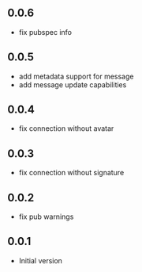 ## 0.0.6

- fix pubspec info

## 0.0.5

- add metadata support for message
- add message update capabilities

## 0.0.4

- fix connection without avatar

## 0.0.3

- fix connection without signature 

## 0.0.2

- fix pub warnings

## 0.0.1

- Initial version
